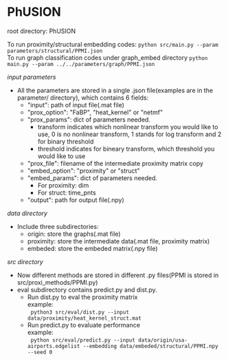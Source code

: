 # PhUSION
root directory: PhUSION

To run proximity/structural embedding codes:
``` python src/main.py --param parameters/structural/PPMI.json ```  
To run graph classification codes under graph_embed directory
``` python main.py --param ../../parameters/graph/PPMI.json ```  
  
*input parameters*  
- All the parameters are stored in a single .json file(examples are in the parameter/ directory), which contains 6 fields:  
	* "input": path of input file(.mat file)  
	* "prox_option": "FaBP", "heat_kernel" or "netmf"  
	* "prox_params": dict of parameters needed.  
		* transform indicates which nonlinear transform you would like to use, 0 is no nonlinear transform, 1 stands for log transform and 2 for binary threshold
		* threshold indicates for bineary transform, which threshold you would like to use  
	* "prox_file": filename of the intermediate proximity matrix copy
	* "embed_option": "proximity" or "struct"  
	* "embed_params": dict of parameters needed.  
		* For proximity: dim  
		* For struct: time_pnts  
	* "output": path for output file(.npy)  

*data directory*
- Include three subdirectories:  
	* origin: store the graphs(.mat file)  
	* proximity: store the intermediate data(.mat file, proximity matrix)
	* embeded: store the embeded matrix(.npy file)

*src directory*
- Now different methods are stored in different .py files(PPMI is stored in src/proxi_methods/PPMI.py)  
- eval subdirectory contains predict.py and dist.py. 
	* Run dist.py to eval the proximity matrix  
	example:  
	``` python3 src/eval/dist.py --input data/proximity/heat_kernel_struct.mat```
	* Run predict.py to evaluate performance  
	example:  
	``` python src/eval/predict.py --input data/origin/usa-airports.edgelist --embedding data/embeded/structural/PPMI.npy --seed 0```
